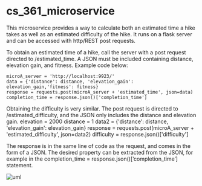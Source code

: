 # cs_361_microservice

This microservice provides a way to calculate both an estimated time a hike takes as well as an estimated difficulty of the hike. It runs on a flask server and can be accessed with http/REST post requests. 

To obtain an estimated time of a hike, call the server with a post request directed to /estimated_time. A JSON must be included containing distance, elevation gain, and fitness. Example code below:

    microA_server = 'http://localhost:9923/'
    data = {'distance': distance, 'elevation_gain': elevation_gain,'fitness': fitness}
    response = requests.post(microA_server + 'estimated_time', json=data)
    completion_time = response.json()['completion_time']

Obtaining the difficulty is very similar. The post request is directed to /estimated_difficulty, and the JSON only includes the distance and elevation gain.
    elevation = 2000
    distance = 1
    data2 = {'distance': distance, 'elevation_gain': elevation_gain}
    response = requests.post(microA_server + 'estimated_difficulty', json=data2)
    difficulty = response.json()['difficulty']

The response is in the same line of code as the request, and comes in the form of a JSON. The desired property can be extracted from the JSON, for example in the completion_time = response.json()[‘completion_time’] statement. 

![uml](https://github.com/mitchsmith97/cs_361_microservice/assets/60078133/70148ab0-968e-45ff-9366-0fd033ea606c)
